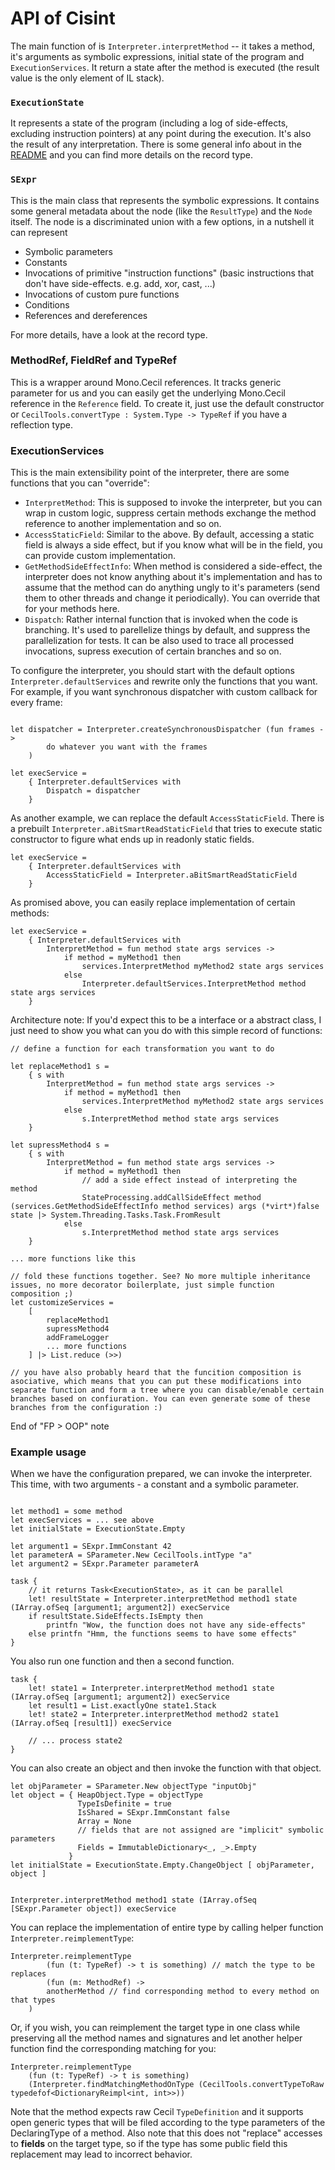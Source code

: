 # API of Cisint

The main function of is `Interpreter.interpretMethod` -- it takes a method, it's arguments as symbolic expressions, initial state of the program and `ExecutionServices`. It return a state after the method is executed (the result value is the only element of IL stack).

### `ExecutionState`

It represents a state of the program (including a log of side-effects, excluding instruction pointers) at any point during the execution. It's also the result of any interpretation. There is some general info about in the [README](../README.md) and you can find more details on the record type.

### `SExpr`

This is the main class that represents the symbolic expressions. It contains some general metadata about the node (like the `ResultType`) and the `Node` itself. The node is a discriminated union with a few options, in a nutshell it can represent

* Symbolic parameters
* Constants
* Invocations of primitive "instruction functions" (basic instructions that don't have side-effects. e.g. add, xor, cast, ...)
* Invocations of custom pure functions
* Conditions
* References and dereferences

For more details, have a look at the record type.

### MethodRef, FieldRef and TypeRef

This is a wrapper around Mono.Cecil references. It tracks generic parameter for us and you can easily get the underlying Mono.Cecil reference in the `Reference` field. To create it, just use the default constructor or `CecilTools.convertType : System.Type -> TypeRef` if you have a reflection type.

### ExecutionServices

This is the main extensibility point of the interpreter, there are some functions that you can "override":

* `InterpretMethod`: This is supposed to invoke the interpreter, but you can wrap in custom logic, suppress certain methods exchange the method reference to another implementation and so on.
* `AccessStaticField`: Similar to the above. By default, accessing a static field is always a side effect, but if you know what will be in the field, you can provide custom implementation.
* `GetMethodSideEffectInfo`: When method is considered a side-effect, the interpreter does not know anything about it's implementation and has to assume that the method can do anything ungly to it's parameters (send them to other threads and change it periodically). You can override that for your methods here.
* `Dispatch`: Rather internal function that is invoked when the code is branching. It's used to parellelize things by default, and suppress the parallelization for tests. It can be also used to trace all processed invocations, supress execution of certain branches and so on.

To configure the interpreter, you should start with the default options `Interpreter.defaultServices` and rewrite only the functions that you want. For example, if you want synchronous dispatcher with custom callback for every frame:

```F#

let dispatcher = Interpreter.createSynchronousDispatcher (fun frames ->
        do whatever you want with the frames
    )

let execService =
    { Interpreter.defaultServices with
        Dispatch = dispatcher
    }
```

As another example, we can replace the default `AccessStaticField`. There is a prebuilt `Interpreter.aBitSmartReadStaticField` that tries to execute static constructor to figure what ends up in readonly static fields.

```F#
let execService =
    { Interpreter.defaultServices with
        AccessStaticField = Interpreter.aBitSmartReadStaticField
    }
```

As promised above, you can easily replace implementation of certain methods:

```F#
let execService =
    { Interpreter.defaultServices with
        InterpretMethod = fun method state args services ->
            if method = myMethod1 then
                services.InterpretMethod myMethod2 state args services
            else
                Interpreter.defaultServices.InterpretMethod method state args services
    }
```

Architecture note: If you'd expect this to be a interface or a abstract class, I just need to show you what can you do with this simple record of functions:

```F#
// define a function for each transformation you want to do

let replaceMethod1 s =
    { s with
        InterpretMethod = fun method state args services ->
            if method = myMethod1 then
                services.InterpretMethod myMethod2 state args services
            else
                s.InterpretMethod method state args services
    }

let supressMethod4 s =
    { s with
        InterpretMethod = fun method state args services ->
            if method = myMethod1 then
                // add a side effect instead of interpreting the method
                StateProcessing.addCallSideEffect method (services.GetMethodSideEffectInfo method services) args (*virt*)false state |> System.Threading.Tasks.Task.FromResult
            else
                s.InterpretMethod method state args services    
    }

... more functions like this

// fold these functions together. See? No more multiple inheritance issues, no more decorator boilerplate, just simple function composition ;)
let customizeServices =
    [
        replaceMethod1
        supressMethod4
        addFrameLogger
        ... more functions
    ] |> List.reduce (>>)

// you have also probably heard that the funcition composition is asociative, which means that you can put these modifications into separate function and form a tree where you can disable/enable certain branches based on confiuration. You can even generate some of these branches from the configuration :)

```

End of "FP > OOP" note


### Example usage

When we have the configuration prepared, we can invoke the interpreter. This time, with two arguments - a constant and a symbolic parameter.

```F#

let method1 = some method
let execServices = ... see above
let initialState = ExecutionState.Empty

let argument1 = SExpr.ImmConstant 42
let parameterA = SParameter.New CecilTools.intType "a"
let argument2 = SExpr.Parameter parameterA

task {
    // it returns Task<ExecutionState>, as it can be parallel
    let! resultState = Interpreter.interpretMethod method1 state (IArray.ofSeq [argument1; argument2]) execService
    if resultState.SideEffects.IsEmpty then
        printfn "Wow, the function does not have any side-effects"
    else printfn "Hmm, the functions seems to have some effects"
}

```

You also run one function and then a second function.

```F#
task {
    let! state1 = Interpreter.interpretMethod method1 state (IArray.ofSeq [argument1; argument2]) execService
    let result1 = List.exactlyOne state1.Stack
    let! state2 = Interpreter.interpretMethod method2 state1 (IArray.ofSeq [result1]) execService
    
    // ... process state2
}
```

You can also create an object and then invoke the function with that object.

```F#
let objParameter = SParameter.New objectType "inputObj"
let object = { HeapObject.Type = objectType
               TypeIsDefinite = true
               IsShared = SExpr.ImmConstant false
               Array = None
               // fields that are not assigned are "implicit" symbolic parameters
               Fields = ImmutableDictionary<_, _>.Empty
             }
let initialState = ExecutionState.Empty.ChangeObject [ objParameter, object ]


Interpreter.interpretMethod method1 state (IArray.ofSeq [SExpr.Parameter object]) execService

```

You can replace the implementation of entire type by calling helper function `Interpreter.reimplementType`:

```F#
Interpreter.reimplementType
        (fun (t: TypeRef) -> t is something) // match the type to be replaces
        (fun (m: MethodRef) ->
		anotherMethod // find corresponding method to every method on that types
	)
```

Or, if you wish, you can reimplement the target type in one class while preserving all the method names and signatures and let another helper function find the corresponding matching for you:

```F#
Interpreter.reimplementType
	(fun (t: TypeRef) -> t is something)
	(Interpreter.findMatchingMethodOnType (CecilTools.convertTypeToRaw typedefof<DictionaryReimpl<int, int>>))
```

Note that the method expects raw Cecil `TypeDefinition` and it supports open generic types that will be filed according to the type parameters of the DeclaringType of a method. Also note that this does not "replace" accesses to **fields** on the target type, so if the type has some public field this replacement may lead to incorrect behavior.

